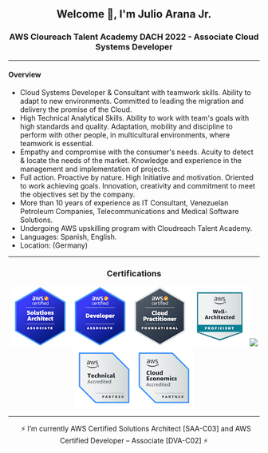 &nbsp;
<h2 align="center">Welcome 👋, I'm Julio Arana Jr.</h2>

<h3 align="center">AWS Cloureach Talent Academy DACH 2022 - Associate Cloud Systems Developer</h3>
<hr align="center" size="6" width="100%"  color="green"></hr>

#### **Overview**
- Cloud Systems Developer & Consultant with teamwork skills. Ability to adapt to new environments. Committed to leading the migration and delivery the promise of the Cloud.
- High Technical Analytical Skills. Ability to work with team's goals with high standards and quality. Adaptation, mobility and discipline to perform with other people, in multicultural environments, where teamwork is essential.
- Empathy and compromise with the consumer's needs. Acuity to detect &  locate the needs of the market. Knowledge and experience in the management and implementation of projects.
- Full action. Proactive by nature. High Initiative and motivation.  Oriented to work achieving goals. Innovation, creativity and commitment to meet the objectives set by the company.
- More than 10 years of experience as IT Consultant, Venezuelan Petroleum Companies, Telecommunications and Medical Software Solutions.
- Undergoing AWS upskilling program with Cloudreach Talent Academy.
- Languages: Spanish, English.
- Location: (Germany)

<hr align="center" size="6" width="100%"  color="green"></hr>
<h3 align="center">Certifications</h3>
<div align="center"><img src=https://github.com/julioaranajr/julioaranajr/blob/main/aws-certified-saa-120x120.png><img src=https://github.com/julioaranajr/julioaranajr/blob/main/aws-certified-developer-associate-120x120.png><img src=https://github.com/julioaranajr/julioaranajr/blob/main/aws-certified-cloud-practitioner-120x120.png><img src=https://github.com/julioaranajr/julioaranajr/blob/60de09c683b6fbf042fb621caaef804113884967/well-architected-proficient.png><img src=[https://github.com/julioaranajr/julioaranajr/blob/main/aws-cloud-quest-cloud-practitioner-120x120.png](https://github.com/julioaranajr/julioaranajr/blob/45b3abbd882f5260ba7ced9ae0a0efbf2c637435/aws-learning-architecting.png)><img src=https://github.com/julioaranajr/julioaranajr/blob/main/aws-partner-accreditation-technical-120x120.png><img src=https://github.com/julioaranajr/julioaranajr/blob/main/aws-partner-cloud-economics-accreditation-120x120.png><div/>
<hr align="center" size="6" width="100%"  color="green"></hr>
&nbsp;
⚡ I’m currently AWS Certified Solutions Architect [SAA-C03] and AWS Certified Developer – Associate [DVA-C02]  ⚡
